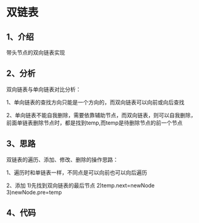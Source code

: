# 双链表

## 1、介绍

带头节点的双向链表实现

## 2、分析

双向链表与单向链表对比分析：

1、单向链表的查找方向只能是一个方向的，而双向链表可以向前或向后查找

2、单向链表不能自我删除，需要依靠辅助节点，而双向链表，则可以自我删除，前面单链表删除节点时，都是找到temp,而temp是待删除节点的前一个节点

## 3、思路

双链表的遍历、添加、修改、删除的操作思路：

1、遍历时和单链表一样，不同点是可以向前也可以向后遍历

2、添加 1)先找到双向链表的最后节点 2)temp.next=newNode 3)newNode.pre=temp

## 4、代码



